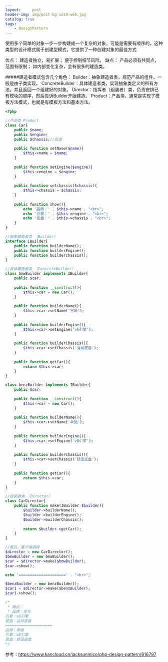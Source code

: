 ```yaml
---
layout:     post
header-img: img/post-bg-ios9-web.jpg
catalog: true
tags:
    - DesignPattern
---
```

使用多个简单的对象一步一步构建成一个复杂的对象，可能是需要有顺序的。这种类型的设计模式属于创建型模式，它提供了一种创建对象的最佳方式

优点：
建造者独立，易扩展；
便于控制细节风险。
缺点：
产品必须有共同点，范围有限制；
如内部变化复杂，会有很多的建造类。

#####建造者模式包含几个角色：
Builder：抽象建造者类，规范产品的组件，一般是由子类实现。
ConcreteBuilder：具体建造者类，实现抽象类定义的所有方法，并且返回一个组建好的对象。
Director：指挥者（组装者）类，负责安排已有模块的顺序，然后告诉Builder开始建造。
Product：产品类，通常是实现了模板方法模式，也就是有模板方法和基本方法。


```php
<?php

//产品类 Product
class Car{
	public $name;
	public $engine;
	public $chassis;//底盘
	
	public function setName($name){
		$this->name = $name;
	}
	
	public function setEngine($engine){
		$this->engine = $engine;
	}
	
	public function setchassis($chassis){
		$this->chassis = $chassis;
	}
	
	public function show(){
		echo '品牌：' . $this->name . "<br>";
		echo '引擎：' . $this->engine . "<br>";
		echo '底盘：' . $this->chassis . "<br>";
	}
}

//抽象建造者类 （Builder）
interface IBuilder{
	public function builderName();
	public function builderEngine();
	public function builderchassis();
}

//具体建造者类 （ConcreteBuilder）
class bmwBuilder implements IBuilder{
	public $car;
	
	public function __construct(){
		$this->car = new Car();
	}
	
	public function builderName(){
		$this->car->setName('宝马');
	}
	
	public function builderEngine(){
		$this->car->setEngine('v6引擎');
	}
	
	public function builderChassis(){
		$this->car->setChassis('运动底盘');
	}
	
	public function getCar(){
		return $this->car;
	}
}

class benzBuilder implements IBuilder{
	public $car;
	
	public function __construct(){
		$this->car = new Car();
	}
	
	public function builderName(){
		$this->car->setName('奔驰');
	}
	
	public function builderEngine(){
		$this->car->setEngine('v8引擎');
	}
	
	public function builderChassis(){
		$this->car->setChassis('舒适底盘');
	}
	
	public function getCar(){
		return $this->car;
	}
}

//组装者类 （Director）
class CarDirector{
	public function make(IBuilder $builder){
		$builder->builderName();
		$builder->builderEngine();
		$builder->builderChassis();
		
		return $builder->getCar();
	}
}

//最后，客户端调用
$director = new CarDirector();
$bmwBuilder = new bmwBuilder();
$car = $director->make($bmwBuilder);
$car->show();

echo '=====================' . "<br>";

$benzBuilder = new benzBuilder();
$car1 = $director->make($benzBuilder);
$car1->show();

/*
 * 输出：
 * 品牌：宝马
引擎：v6引擎
底盘：运动底盘
=====================
品牌：奔驰
引擎：v8引擎
底盘：舒适底盘
*/
```

参考：https://www.kancloud.cn/jacksunmico/php-design-pattern/616797
